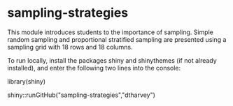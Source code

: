 # sampling-strategies
 
This module introduces students to the importance of sampling. Simple random sampling and proportional stratified sampling are presented using a sampling grid with 18 rows and 18 columns.

To run locally, install the packages shiny and shinythemes (if not already installed), and enter the following two lines into the console:

library(shiny)

shiny::runGitHub("sampling-strategies","dtharvey")
